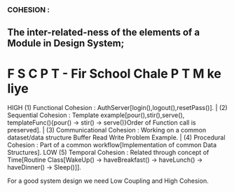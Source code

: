 ### COHESION :
## The inter-related-ness of the elements of a Module in Design System;

# F S C P T -  Fir School Chale P T M ke liye
  HIGH  (1) Functional Cohesion : AuthServer[login(),logout(),resetPass()].
   |    (2) Sequential Cohesion : Template example[pour(),stir(),serve(), templateFunc(){pour() -> stir() -> serve()}Order of Function call is preserved].
   |    (3) Communicational Cohesion : Working on a common dataset/data structure Buffer Read Write Problem Example.
   |    (4) Procedural Cohesion : Part of a common workflow[Implementation of common Data Structures].
  LOW   (5) Temporal Cohesion : Related through concept of Time[Routine Class[WakeUp() -> haveBreakfast() -> haveLunch() -> haveDinner() -> Sleep()]].

For a good system design we need Low Coupling and High Cohesion.